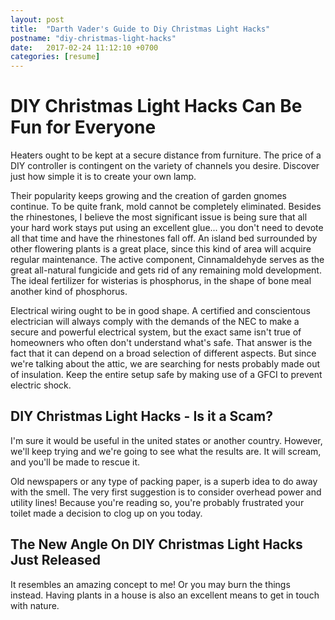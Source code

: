 ```yaml
---
layout: post
title:  "Darth Vader's Guide to Diy Christmas Light Hacks"
postname: "diy-christmas-light-hacks"
date:   2017-02-24 11:12:10 +0700
categories: [resume]
---
```

 DIY Christmas Light Hacks Can Be Fun for Everyone 
===================================================

Heaters ought to be kept at a secure distance from furniture. The price of a DIY controller is contingent on the variety of channels you desire. Discover just how simple it is to create your own lamp.

Their popularity keeps growing and the creation of garden gnomes continue. To be quite frank, mold cannot be completely eliminated. Besides the rhinestones, I believe the most significant issue is being sure that all your hard work stays put using an excellent glue... you don't need to devote all that time and have the rhinestones fall off. An island bed surrounded by other flowering plants is a great place, since this kind of area will acquire regular maintenance. The active component, Cinnamaldehyde serves as the great all-natural fungicide and gets rid of any remaining mold development. The ideal fertilizer for wisterias is phosphorus, in the shape of bone meal another kind of phosphorus.

Electrical wiring ought to be in good shape. A certified and conscientous electrician will always comply with the demands of the NEC to make a secure and powerful electrical system, but the exact same isn't true of homeowners who often don't understand what's safe. That answer is the fact that it can depend on a broad selection of different aspects. But since we're talking about the attic, we are searching for nests probably made out of insulation. Keep the entire setup safe by making use of a GFCI to prevent electric shock.

 DIY Christmas Light Hacks - Is it a Scam? 
-------------------------------------------

I'm sure it would be useful in the united states or another country. However, we'll keep trying and we're going to see what the results are. It will scream, and you'll be made to rescue it.

Old newspapers or any type of packing paper, is a superb idea to do away with the smell. The very first suggestion is to consider overhead power and utility lines! Because you're reading so, you're probably frustrated your toilet made a decision to clog up on you today.

 The New Angle On DIY Christmas Light Hacks Just Released 
----------------------------------------------------------

It resembles an amazing concept to me! Or you may burn the things instead. Having plants in a house is also an excellent means to get in touch with nature.
